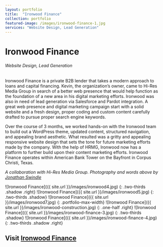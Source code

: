 ```yaml
---
layout: portfolio
title:  "Ironwood Finance"
collection: portfolio
featured-image: /images/ironwood-finance-1.jpg
services: "Website Design, Lead Generation"
---
```


<div class="portfolio-words">
<h1>Ironwood Finance</h1>
<h6>Website Design, Lead Generation</h6>
<p>Ironwood Finance is a private B2B lender that takes a modern approach to loans and capital financing. Kevin, the organization’s owner, came to Hi-Res Media Group in search of a better web presence that would help function as the foundation of a new area in his digital marketing efforts. Ironwood was also in need of lead generation via Salesforce and Pardot integration. A great web presence and digital marketing campaign start with a solid website and a fresh design, proper coding and custom content carefully drafted to pursue proper search engine keywords.</p>
<p>Over the course of 3 months, we worked hands-on with the Ironwood team to build out a WordPress theme, updated content, structured navigation, and appealing brand aesthetic. What resulted was a gritty and appealing responsive website design that sets the tone for future marketing efforts made by the company. With the help of HRMG, Ironwood now has a platform to further build upon their content marketing efforts. Ironwood Finance operates within American Bank Tower on the Bayfront in Corpus Christi, Texas.</p>
<p><em>A collaboration with Hi-Res Media Group. Photography and words above by <a href="https://hrmg.agency">Jonathan Swindle</a></em></p>
</div>

![Ironwood Finance]({{ site.url }}/images/ironwood4.jpg)
{: .two-thirds .shadow .right}
![Ironwood Finance]({{ site.url }}/images/ironwood5.jpg)
{: .two-thirds .shadow}
![Ironwood Finance]({{ site.url }}/images/ironwood7.jpg)
{: .portfolio-max-width}
![Ironwood Finance]({{ site.url }}/images/ironwood-construction.jpg)
{: .one-half .right}
![Ironwood Finance]({{ site.url }}/images/ironwood-finance-3.jpg)
{: .two-thirds .shadow}
![Ironwood Finance]({{ site.url }}/images/ironwood-finance-4.jpg)
{: .two-thirds .shadow .right}




<h2 class="portfolio-link">Visit <a href="http://ironwoodfinance.com">Ironwood Finance</a></h2>
